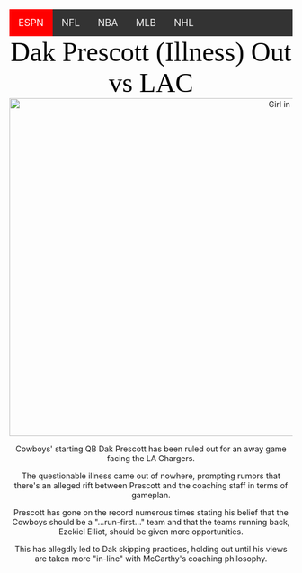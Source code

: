 

<!DOCTYPE html>
<html lang="en" >

<head>

  <meta charset="UTF-8">
  
<link rel="apple-touch-icon" type="image/png" href="https://cpwebassets.codepen.io/assets/favicon/apple-touch-icon-5ae1a0698dcc2402e9712f7d01ed509a57814f994c660df9f7a952f3060705ee.png" />
<meta name="apple-mobile-web-app-title" content="CodePen">

<link rel="shortcut icon" type="image/x-icon" href="https://cpwebassets.codepen.io/assets/favicon/favicon-aec34940fbc1a6e787974dcd360f2c6b63348d4b1f4e06c77743096d55480f33.ico" />

<link rel="mask-icon" type="" href="https://cpwebassets.codepen.io/assets/favicon/logo-pin-8f3771b1072e3c38bd662872f6b673a722f4b3ca2421637d5596661b4e2132cc.svg" color="#111" />


  <title>CodePen - Isaac&#39;s Fantasy</title>
  
  
  
  
<style>
/* Add a black background color to the top navigation */
.topnav {
  background-color: #333;
  overflow: hidden;
}

/* Style the links inside the navigation bar */
.topnav a {
  float: left;
  color: #f2f2f2;
  text-align: center;
  padding: 14px 16px;
  text-decoration: none;
  font-size: 17px;
}

/* Change the color of links on hover */
.topnav a:hover {
  background-color: #ddd;
  color: black;
}

/* Add a color to the active/current link */
.topnav a.active {
  background-color: #ff0000;
  color: white;
}
</style>

  
  
  
  

</head>

<body translate="no" >
  <div class="topnav">
  <a class="active" href="#home">ESPN</a>
  <a href="#news">NFL</a>
  <a href="#injuries">NBA</a>
  <a href="#contact">MLB</a>
  <a href="#about">NHL</a>
</div>

<title> Prescott (Illness) Out vs LAC</title>

<center>
  <bold>
<font face="Trebuchet MS" size="20px" color="black">Dak Prescott (Illness) Out vs LAC</font>
</center>
  </bold>

<center>
<img src="https://www.gannett-cdn.com/presto/2021/09/10/USAT/bd71eb39-074b-48d4-9b81-7310f5ee2323-GTY_1339382262.jpg" alt="Girl in a jacket" width="1000" height="600">
</center>

<center><p>Cowboys' starting QB Dak Prescott has been ruled out for an away game facing the LA Chargers. 

The questionable illness came out of nowhere, prompting rumors that there's an alleged rift between Prescott and the coaching staff in terms of gameplan. 

Prescott has gone on the record numerous times stating his belief that the Cowboys should be a "...run-first..." team and that the teams running back, Ezekiel Elliot, should be given more opportunities. 

This has allegdly led to Dak skipping practices, holding out until his views are taken more "in-line" with McCarthy's coaching philosophy. 
  </p></center>
  
  
  
  

</body>

</html>

